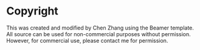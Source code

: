 # Copyright
This was created and modified by Chen Zhang using the Beamer template. All source can be used for non-commercial purposes without permission. However, for commercial use, please contact me for permission.